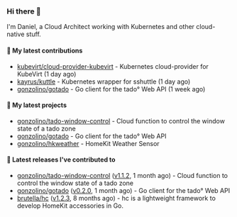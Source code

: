 ### Hi there 👋

I'm Daniel, a Cloud Architect working with Kubernetes and other cloud-native stuff.

#### 👷 My latest contributions

- [kubevirt/cloud-provider-kubevirt](https://github.com/kubevirt/cloud-provider-kubevirt) - Kubernetes cloud-provider for KubeVirt (1 day ago)
- [kayrus/kuttle](https://github.com/kayrus/kuttle) - Kubernetes wrapper for sshuttle (1 day ago)
- [gonzolino/gotado](https://github.com/gonzolino/gotado) - Go client for the tado° Web API (1 week ago)

#### 🌱 My latest projects

- [gonzolino/tado-window-control](https://github.com/gonzolino/tado-window-control) - Cloud function to control the window state of a tado zone
- [gonzolino/gotado](https://github.com/gonzolino/gotado) - Go client for the tado° Web API
- [gonzolino/hkweather](https://github.com/gonzolino/hkweather) - HomeKit Weather Sensor

#### 🔭 Latest releases I've contributed to

- [gonzolino/tado-window-control](https://github.com/gonzolino/tado-window-control) ([v1.1.2](https://github.com/gonzolino/tado-window-control/releases/tag/v1.1.2), 1 month ago) - Cloud function to control the window state of a tado zone
- [gonzolino/gotado](https://github.com/gonzolino/gotado) ([v0.2.0](https://github.com/gonzolino/gotado/releases/tag/v0.2.0), 1 month ago) - Go client for the tado° Web API
- [brutella/hc](https://github.com/brutella/hc) ([v1.2.3](https://github.com/brutella/hc/releases/tag/v1.2.3), 8 months ago) - hc is a lightweight framework to develop HomeKit accessories in Go.

